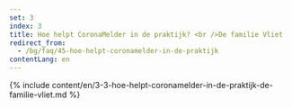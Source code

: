 ```yaml
---
set: 3
index: 3
title: Hoe helpt CoronaMelder in de praktijk? <br />De familie Vliet
redirect_from: 
  - /bg/faq/45-hoe-helpt-coronamelder-in-de-praktijk
contentLang: en
---
```

{% include content/en/3-3-hoe-helpt-coronamelder-in-de-praktijk-de-familie-vliet.md %}
